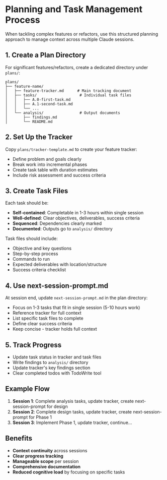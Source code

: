 # Planning and Task Management Process

When tackling complex features or refactors, use this structured planning approach to manage context across multiple Claude sessions.

## 1. Create a Plan Directory

For significant features/refactors, create a dedicated directory under `plans/`:

```
plans/
├── feature-name/
│   ├── feature-tracker.md      # Main tracking document
│   ├── tasks/                   # Individual task files
│   │   ├── A.0-first-task.md
│   │   ├── A.1-second-task.md
│   │   └── ...
│   └── analysis/                # Output documents
│       ├── findings.md
│       └── README.md
```

## 2. Set Up the Tracker

Copy `plans/tracker-template.md` to create your feature tracker:

- Define problem and goals clearly
- Break work into incremental phases
- Create task table with duration estimates
- Include risk assessment and success criteria

## 3. Create Task Files

Each task should be:

- **Self-contained**: Completable in 1-3 hours within single session
- **Well-defined**: Clear objectives, deliverables, success criteria
- **Sequenced**: Dependencies clearly marked
- **Documented**: Outputs go to `analysis/` directory

Task files should include:

- Objective and key questions
- Step-by-step process
- Commands to run
- Expected deliverables with location/structure
- Success criteria checklist

## 4. Use next-session-prompt.md

At session end, update `next-session-prompt.md` in the plan directory:

- Focus on 1-3 tasks that fit in single session (5-10 hours work)
- Reference tracker for full context
- List specific task files to complete
- Define clear success criteria
- Keep concise - tracker holds full context

## 5. Track Progress

- Update task status in tracker and task files
- Write findings to `analysis/` directory
- Update tracker's key findings section
- Clear completed todos with TodoWrite tool

## Example Flow

1. **Session 1**: Complete analysis tasks, update tracker, create next-session-prompt for design
2. **Session 2**: Complete design tasks, update tracker, create next-session-prompt for Phase 1
3. **Session 3**: Implement Phase 1, update tracker, continue...

## Benefits

- **Context continuity** across sessions
- **Clear progress tracking**
- **Manageable scope** per session
- **Comprehensive documentation**
- **Reduced cognitive load** by focusing on specific tasks

